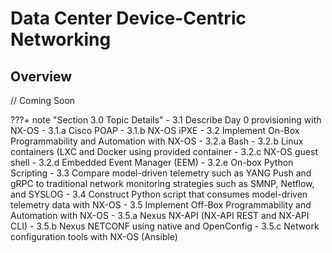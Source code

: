 # Data Center Device-Centric Networking

## Overview

// Coming Soon

???+ note "Section 3.0 Topic Details"
    - 3.1 Describe Day 0 provisioning with NX-OS
        - 3.1.a Cisco POAP
        - 3.1.b NX-OS iPXE
    - 3.2 Implement On-Box Programmability and Automation with NX-OS
        - 3.2.a Bash
        - 3.2.b Linux containers (LXC and Docker using provided container
        - 3.2.c NX-OS guest shell
        - 3.2.d Embedded Event Manager (EEM)
        - 3.2.e On-box Python Scripting
    - 3.3 Compare model-driven telemetry such as YANG Push and gRPC to traditional network monitoring strategies such as SMNP, Netflow, and SYSLOG
    - 3.4 Construct Python script that consumes model-driven telemetry data with NX-OS
    - 3.5 Implement Off-Box Programmability and Automation with NX-OS
        - 3.5.a Nexus NX-API (NX-API REST and NX-API CLI)
        - 3.5.b Nexus NETCONF using native and OpenConfig
        - 3.5.c Network configuration tools with NX-OS (Ansible)
